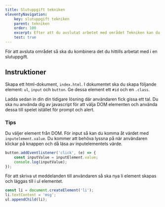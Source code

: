 ```yaml
---
title: Slutuppgift tekniken
eleventyNavigation:
    key: slutuppgift tekniken
    parent: tekniken
    order: 100
    excerpt: Efter att du avslutat arbetet med området Tekniken kan du göra slutuppgiften för att pröva dina kunskaper.
    test: true
---
```


För att avsluta området så ska du kombinera det du hittills arbetat med i en slutuppgift.

## Instruktioner

Skapa ett html-dokument, ```index.html```. I dokumentet ska du skapa följande element: ```ul```, ```input``` och ```button```.
Ge dessa element ett ```#id``` och en ```.class```.

Ladda sedan in din din tidigare lösning där användaren fick gissa ett tal. Du ska nu använda dig av javascript för att välja DOM elementen och använda dessa till spelet istället för prompt och alert.

### Tips

Du väljer element från DOM. För input så kan du komma åt värdet med ```inputelement.value```.
Du kommer att behöva lyssna på när användaren klickar på knappen och då läsa av inputelementets värde.

```js
button.addEventlistener('click', (e) => {
    const inputValue = inputElement.value;
    console.log(inputValue);
});
```

För att skriva ut meddelanden till användaren så ska nya li element skapas och läggas till i ul elementet.

```js
const li = document.createElement('li');
li.textContent = 'msg';
ul.appendChild(li);
```